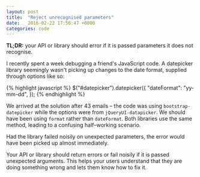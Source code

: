 ```yaml
---
layout: post
title:  "Reject unrecognised parameters"
date:   2016-02-22 17:56:47 +0000
categories: code
---
```

**TL;DR:** your API or library should error if it is passed parameters it does
not recognise.

I recently spent a week debugging a friend's JavaScript code.
A datepicker library seemingly wasn't picking up changes to the date format,
supplied through options like so:

{% highlight javascript %}
$("#datepicker").datepicker({
  "dateFormat": "yy-mm-dd",
});
{% endhighlight %}

We arrived at the solution after 43 emails –
the code was using `bootstrap-datepicker` while the options were from `jQueryUI-datapicker`.
We should have been using `format` rather than `dateFormat`.
Both libraries use the same method, leading to a confusing half–working scenario.

Had the library failed noisily on unexpected parameters,
the error would have been picked up almost immediately.

Your API or library should return errors or fail noisily if it is passed unexpected arguments.
This helps your users understand that they are doing something wrong and lets them know how to fix it.
